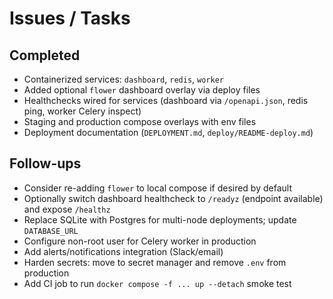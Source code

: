 # Issues / Tasks

## Completed
- Containerized services: `dashboard`, `redis`, `worker`
- Added optional `flower` dashboard overlay via deploy files
- Healthchecks wired for services (dashboard via `/openapi.json`, redis ping, worker Celery inspect)
- Staging and production compose overlays with env files
- Deployment documentation (`DEPLOYMENT.md`, `deploy/README-deploy.md`)

## Follow-ups
- Consider re-adding `flower` to local compose if desired by default
- Optionally switch dashboard healthcheck to `/readyz` (endpoint available) and expose `/healthz`
- Replace SQLite with Postgres for multi-node deployments; update `DATABASE_URL`
- Configure non-root user for Celery worker in production
- Add alerts/notifications integration (Slack/email)
- Harden secrets: move to secret manager and remove `.env` from production
- Add CI job to run `docker compose -f ... up --detach` smoke test

